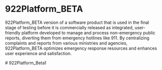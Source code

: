 # 922Platform_BETA


922Platform_BETA  version of a software product that is used in the final stage of testing before it is commercially released as  integrated, user-friendly platform developed to manage and process non-emergency public reports, diverting them from emergency hotlines like 911. By centralizing complaints and reports from various ministries and agencies, 922Platform_BETA optimizes emergency response resources and enhances user experience and satisfaction.

#   9 2 2 P l a t f o r m _ B e t a 1  
 